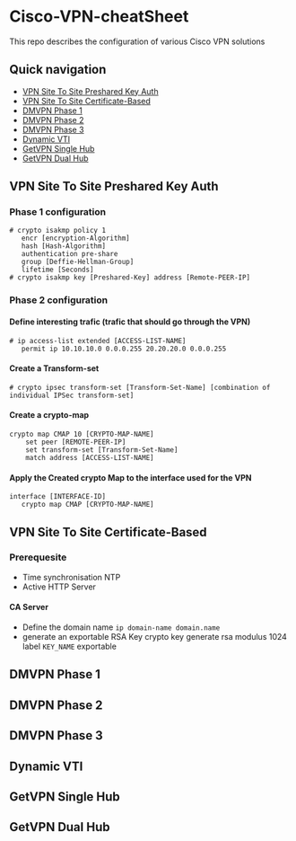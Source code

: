 # Cisco-VPN-cheatSheet

This repo describes the configuration of various Cisco VPN solutions

## Quick navigation

- [VPN Site To Site Preshared Key Auth](README.md#VPN-Site-To-Site-Preshared-Key-Auth)
- [VPN Site To Site Certificate-Based](README.md#VPN-Site-To-Site-Certificate-Based)
- [DMVPN Phase 1](README.md#DMVPN-Phase-1)
- [DMVPN Phase 2](README.md#DMVPN-Phase-2)
- [DMVPN Phase 3](README.md#DMVPN-Phase-3)
- [Dynamic VTI ](README.md#Dynamic-VTI)
- [GetVPN Single Hub](README.md#GetVPN-Single-Hub)
- [GetVPN Dual Hub](README.md#GetVPN-Dual-Hub)



## VPN Site To Site Preshared Key Auth
### Phase 1 configuration
```
# crypto isakmp policy 1
   encr [encryption-Algorithm]
   hash [Hash-Algorithm]
   authentication pre-share
   group [Deffie-Hellman-Group]
   lifetime [Seconds]
# crypto isakmp key [Preshared-Key] address [Remote-PEER-IP]
```
### Phase 2 configuration

#### Define interesting trafic (trafic that should go through the VPN)

```
# ip access-list extended [ACCESS-LIST-NAME]
   permit ip 10.10.10.0 0.0.0.255 20.20.20.0 0.0.0.255
```
#### Create a Transform-set
```
# crypto ipsec transform-set [Transform-Set-Name] [combination of individual IPSec transform-set]
```
#### Create a crypto-map
```
crypto map CMAP 10 [CRYPTO-MAP-NAME]
    set peer [REMOTE-PEER-IP]
    set transform-set [Transform-Set-Name]
    match address [ACCESS-LIST-NAME]
```
#### Apply the Created crypto Map to the interface used for the VPN

```
interface [INTERFACE-ID]
   crypto map CMAP [CRYPTO-MAP-NAME]
```

## VPN Site To Site Certificate-Based

### Prerequesite

- Time synchronisation NTP
- Active HTTP Server
#### CA Server 

- Define the domain name
 `ip domain-name domain.name`
- generate an exportable RSA Key
crypto key generate rsa modulus 1024 label `KEY_NAME` exportable

## DMVPN Phase 1
## DMVPN Phase 2
## DMVPN Phase 3
## Dynamic VTI
## GetVPN Single Hub
## GetVPN Dual Hub











